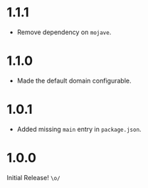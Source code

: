 1.1.1
=====

*   Remove dependency on `mojave`.


1.1.0
=====

*   Made the default domain configurable.


1.0.1
=====

*   Added missing `main` entry in `package.json`.


1.0.0
=====

Initial Release! `\o/`
